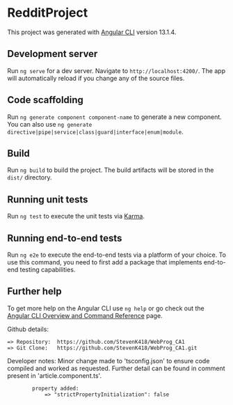 # RedditProject

This project was generated with [Angular CLI](https://github.com/angular/angular-cli) version 13.1.4.

## Development server

Run `ng serve` for a dev server. Navigate to `http://localhost:4200/`. The app will automatically reload if you change any of the source files.

## Code scaffolding

Run `ng generate component component-name` to generate a new component. You can also use `ng generate directive|pipe|service|class|guard|interface|enum|module`.

## Build

Run `ng build` to build the project. The build artifacts will be stored in the `dist/` directory.

## Running unit tests

Run `ng test` to execute the unit tests via [Karma](https://karma-runner.github.io).

## Running end-to-end tests

Run `ng e2e` to execute the end-to-end tests via a platform of your choice. To use this command, you need to first add a package that implements end-to-end testing capabilities.

## Further help

To get more help on the Angular CLI use `ng help` or go check out the [Angular CLI Overview and Command Reference](https://angular.io/cli) page.


Github details: 

	=> Repository: 	https://github.com/StevenK418/WebProg_CA1
	=> Git Clone: 	https://github.com/StevenK418/WebProg_CA1.git
	
Developer notes: 
			Minor change made to 'tsconfig.json' to ensure code compiled and worked as requested. 
            Further detail can be found in comment present in 'article.component.ts'.

            property added: 
                => "strictPropertyInitialization": false


